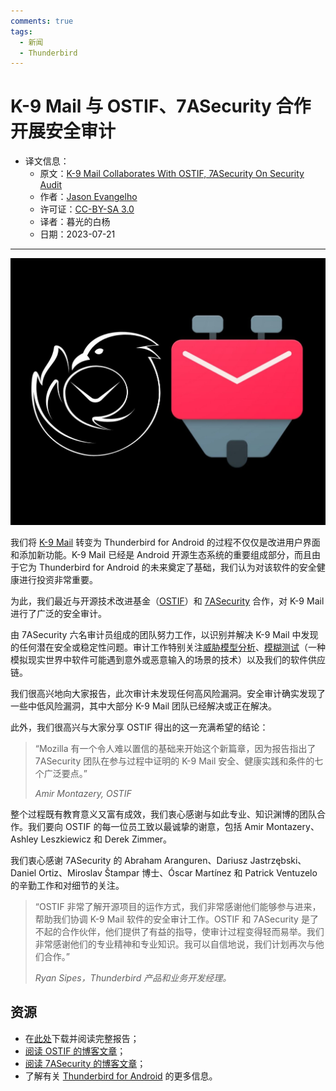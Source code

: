 ```yaml
---
comments: true
tags:
  - 新闻
  - Thunderbird
---
```


# K-9 Mail 与 OSTIF、7ASecurity 合作开展安全审计

- 译文信息：
    - 原文：[K-9 Mail Collaborates With OSTIF, 7ASecurity On Security Audit](https://blog.thunderbird.net/2023/07/k-9-mail-collaborates-with-ostif-and-7asecurity-security-audit/)
    - 作者：[Jason Evangelho](https://blog.thunderbird.net/author/jasonthunderbird-net/)
    - 许可证：[CC-BY-SA 3.0](http://creativecommons.org/licenses/by-sa/3.0/)
    - 译者：暮光的白杨
    - 日期：2023-07-21

---

![cover](./images/2023-07/K9-and-Thunderbird-Android-e1689868414831.jpg)

我们将 [K-9 Mail] 转变为 Thunderbird for Android 的过程不仅仅是改进用户界面和添加新功能。K-9 Mail 已经是 Android 开源生态系统的重要组成部分，而且由于它为 Thunderbird for Android 的未来奠定了基础，我们认为对该软件的安全健康进行投资非常重要。

为此，我们最近与开源技术改进基金（[OSTIF]）和 [7ASecurity] 合作，对 K-9 Mail 进行了广泛的安全审计。

[K-9 Mail]: https://k9mail.app/
[OSTIF]: https://ostif.org/
[7ASecurity]: https://7asecurity.com/

由 7ASecurity 六名审计员组成的团队努力工作，以识别并解决 K-9 Mail 中发现的任何潜在安全或稳定性问题。审计工作特别关注[威胁模型分析]、[模糊测试]（一种模拟现实世界中软件可能遇到意外或恶意输入的场景的技术）以及我们的软件供应链。

[威胁模型分析]: https://en.wikipedia.org/wiki/Threat_model
[模糊测试]: https://en.wikipedia.org/wiki/Fuzzing

我们很高兴地向大家报告，此次审计未发现任何高风险漏洞。安全审计确实发现了一些中低风险漏洞，其中大部分 K-9 Mail 团队已经解决或正在解决。

此外，我们很高兴与大家分享 OSTIF 得出的这一充满希望的结论：

>“Mozilla 有一个令人难以置信的基础来开始这个新篇章，因为报告指出了 7ASecurity 团队在参与过程中证明的 K-9 Mail 安全、健康实践和条件的七个广泛要点。”
>
><em>Amir Montazery, OSTIF</em>

整个过程既有教育意义又富有成效，我们衷心感谢与如此专业、知识渊博的团队合作。我们要向 OSTIF 的每一位员工致以最诚挚的谢意，包括 Amir Montazery、Ashley Leszkiewicz 和 Derek Zimmer。

我们衷心感谢 7ASecurity 的 Abraham Aranguren、Dariusz Jastrzębski、Daniel Ortiz、Miroslav Štampar 博士、Óscar Martínez 和 Patrick Ventuzelo 的辛勤工作和对细节的关注。

>“OSTIF 非常了解开源项目的运作方式，我们非常感谢他们能够参与进来，帮助我们协调 K-9 Mail 软件的安全审计工作。OSTIF 和 7ASecurity 是了不起的合作伙伴，他们提供了有益的指导，使审计过程变得轻而易举。我们非常感谢他们的专业精神和专业知识。我可以自信地说，我们计划再次与他们合作。”
>
><em>Ryan Sipes，Thunderbird 产品和业务开发经理。</em>

## 资源

- 在[此处]下载并阅读完整报告；
- [阅读 OSTIF 的博客文章]；
- [阅读 7ASecurity 的博客文章]；
- 了解有关 [Thunderbird for Android] 的更多信息。

[此处]: https://blog.thunderbird.net/files/2023/07/K9M-01-K-9-Mail-Mobile-Audit.pdf
[阅读 OSTIF 的博客文章]: https://ostif.org/k-9-mail-audit/
[阅读 7ASecurity 的博客文章]: https://7asecurity.com/blog/2023/07/mozilla-k-9-mail-audit/
[Thunderbird for Android]: https://blog.thunderbird.net/category/thunderbird-mobile/